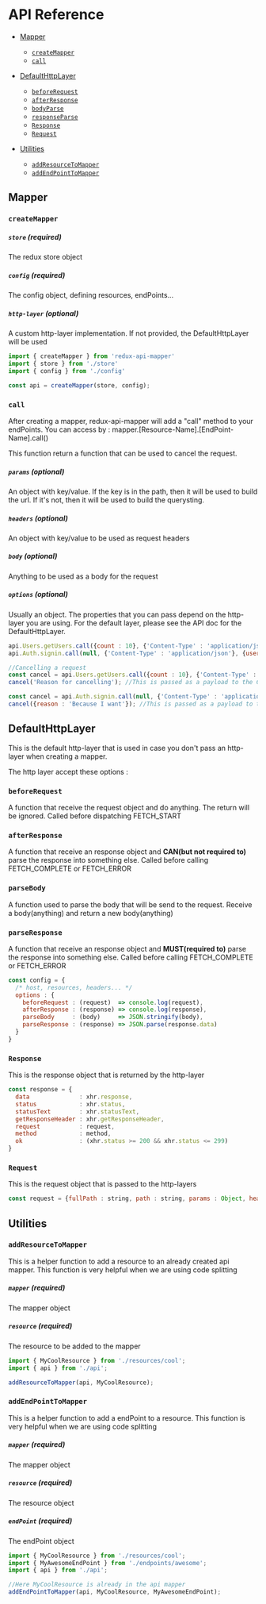 # API Reference

- [Mapper](#mapper)
  - [`createMapper`](#createMapper)
  - [`call`](#call)
  
- [DefaultHttpLayer](#defaultHttpLayer)
  - [`beforeRequest`](#beforeRequest)
  - [`afterResponse`](#afterResponse)
  - [`bodyParse`](#bodyParse)
  - [`responseParse`](#responseParse)
  - [`Response`](#response)
  - [`Request`](#request)   
          
- [Utilities](#utilities)
  - [`addResourceToMapper`](#addResourceToMapper)
  - [`addEndPointToMapper`](#addEndPointToMapper)


## Mapper

### `createMapper`
##### `store` (required)
The redux store object

##### `config` (required)
The config object, defining resources, endPoints...

##### `http-layer` (optional)
A custom http-layer implementation. If not provided, the DefaultHttpLayer will be used

```js
import { createMapper } from 'redux-api-mapper'
import { store } from './store'
import { config } from './config'

const api = createMapper(store, config);
```

### `call`
After creating a mapper, redux-api-mapper will add a "call" method to your endPoints. You can access by : mapper.[Resource-Name].[EndPoint-Name].call()

This function return a function that can be used to cancel the request.

##### `params` (optional)
An object with key/value. If the key is in the path, then it will be used to build the url. If it's not, then it will be used to build the querysting.

##### `headers` (optional)
An object with key/value to be used as request headers

##### `body` (optional)
Anything to be used as a body for the request

##### `options` (optional)
Usually an object. The properties that you can pass depend on the http-layer you are using. For the default layer, please see the API doc for the DefaultHttpLayer.

```js
api.Users.getUsers.call({count : 10}, {'Content-Type' : 'application/json'});
api.Auth.signin.call(null, {'Content-Type' : 'application/json'}, {username : 'blabla', password : 'blablum'});

//Cancelling a request
const cancel = api.Users.getUsers.call({count : 10}, {'Content-Type' : 'application/json'});
cancel('Reason for cancelling'); //This is passed as a payload to the CANCELLED action

const cancel = api.Auth.signin.call(null, {'Content-Type' : 'application/json'}, {username : 'blabla', password : 'blablum'});
cancel({reason : 'Because I want'}); //This is passed as a payload to the CANCELLED action

```

## DefaultHttpLayer
This is the default http-layer that is used in case you don't pass an http-layer when creating a mapper.

The http layer accept these options :

### `beforeRequest`
A function that receive the request object and do anything. The return will be ignored. Called before dispatching FETCH_START

### `afterResponse`
A function that receive an response object and <b>CAN(but not required to)</b> parse the response into something else. Called before calling FETCH_COMPLETE or FETCH_ERROR

### `parseBody`
A function used to parse the body that will be send to the request. Receive a body(anything) and return a new body(anything)

### `parseResponse`
A function that receive an response object and <b>MUST(required to)</b> parse the response into something else. Called before calling FETCH_COMPLETE or FETCH_ERROR

```js
const config = {
  /* host, resources, headers... */
  options : {
    beforeRequest : (request)  => console.log(request),
    afterResponse : (response) => console.log(response),
    parseBody     : (body)     => JSON.stringify(body),
    parseResponse : (response) => JSON.parse(response.data)
  }
}
```

### `Response`
This is the response object that is returned by the http-layer

```js
const response = {
  data              : xhr.response,
  status            : xhr.status,
  statusText        : xhr.statusText,
  getResponseHeader : xhr.getResponseHeader,
  request           : request,
  method            : method,
  ok                : (xhr.status >= 200 && xhr.status <= 299)
}
```

### `Request`
This is the request object that is passed to the http-layers

```js
const request = {fullPath : string, path : string, params : Object, headers : Object, body : any, options : any};
```

## Utilities

### `addResourceToMapper`
This is a helper function to add a resource to an already created api mapper. This function is very helpful when we are using code splitting

##### `mapper` (required)
The mapper object

##### `resource` (required)
The resource to be added to the mapper

```js
import { MyCoolResource } from './resources/cool';
import { api } from './api';

addResourceToMapper(api, MyCoolResource);
```

### `addEndPointToMapper`
This is a helper function to add a endPoint to a resource. This function is very helpful when we are using code splitting


##### `mapper` (required)
The mapper object

##### `resource` (required)
The resource object

##### `endPoint` (required)
The endPoint object

```js
import { MyCoolResource } from './resources/cool';
import { MyAwesomeEndPoint } from './endpoints/awesome';
import { api } from './api';

//Here MyCoolResource is already in the api mapper
addEndPointToMapper(api, MyCoolResource, MyAwesomeEndPoint);
```
